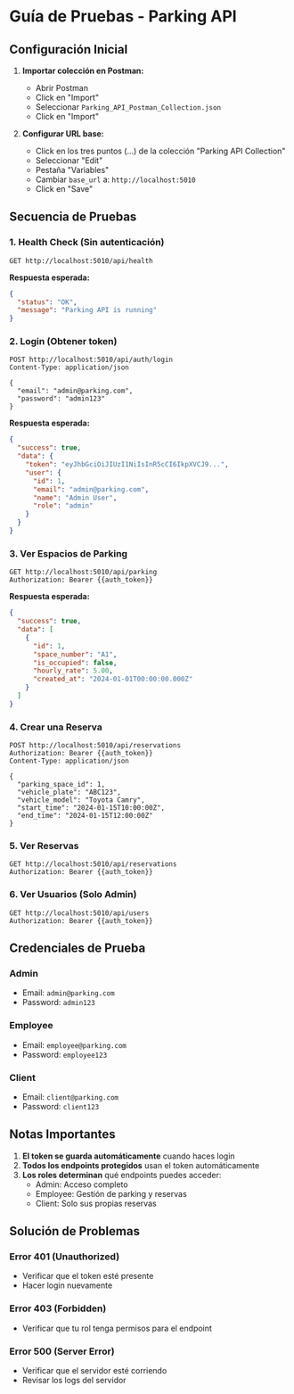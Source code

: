 # Guía de Pruebas - Parking API

## Configuración Inicial

1. **Importar colección en Postman:**
   - Abrir Postman
   - Click en "Import"
   - Seleccionar `Parking_API_Postman_Collection.json`
   - Click en "Import"

2. **Configurar URL base:**
   - Click en los tres puntos (...) de la colección "Parking API Collection"
   - Seleccionar "Edit"
   - Pestaña "Variables"
   - Cambiar `base_url` a: `http://localhost:5010`
   - Click en "Save"

## Secuencia de Pruebas

### 1. Health Check (Sin autenticación)
```
GET http://localhost:5010/api/health
```
**Respuesta esperada:**
```json
{
  "status": "OK",
  "message": "Parking API is running"
}
```

### 2. Login (Obtener token)
```
POST http://localhost:5010/api/auth/login
Content-Type: application/json

{
  "email": "admin@parking.com",
  "password": "admin123"
}
```
**Respuesta esperada:**
```json
{
  "success": true,
  "data": {
    "token": "eyJhbGciOiJIUzI1NiIsInR5cCI6IkpXVCJ9...",
    "user": {
      "id": 1,
      "email": "admin@parking.com",
      "name": "Admin User",
      "role": "admin"
    }
  }
}
```

### 3. Ver Espacios de Parking
```
GET http://localhost:5010/api/parking
Authorization: Bearer {{auth_token}}
```
**Respuesta esperada:**
```json
{
  "success": true,
  "data": [
    {
      "id": 1,
      "space_number": "A1",
      "is_occupied": false,
      "hourly_rate": 5.00,
      "created_at": "2024-01-01T00:00:00.000Z"
    }
  ]
}
```

### 4. Crear una Reserva
```
POST http://localhost:5010/api/reservations
Authorization: Bearer {{auth_token}}
Content-Type: application/json

{
  "parking_space_id": 1,
  "vehicle_plate": "ABC123",
  "vehicle_model": "Toyota Camry",
  "start_time": "2024-01-15T10:00:00Z",
  "end_time": "2024-01-15T12:00:00Z"
}
```

### 5. Ver Reservas
```
GET http://localhost:5010/api/reservations
Authorization: Bearer {{auth_token}}
```

### 6. Ver Usuarios (Solo Admin)
```
GET http://localhost:5010/api/users
Authorization: Bearer {{auth_token}}
```

## Credenciales de Prueba

### Admin
- Email: `admin@parking.com`
- Password: `admin123`

### Employee
- Email: `employee@parking.com`
- Password: `employee123`

### Client
- Email: `client@parking.com`
- Password: `client123`

## Notas Importantes

1. **El token se guarda automáticamente** cuando haces login
2. **Todos los endpoints protegidos** usan el token automáticamente
3. **Los roles determinan** qué endpoints puedes acceder:
   - Admin: Acceso completo
   - Employee: Gestión de parking y reservas
   - Client: Solo sus propias reservas

## Solución de Problemas

### Error 401 (Unauthorized)
- Verificar que el token esté presente
- Hacer login nuevamente

### Error 403 (Forbidden)
- Verificar que tu rol tenga permisos para el endpoint

### Error 500 (Server Error)
- Verificar que el servidor esté corriendo
- Revisar los logs del servidor 